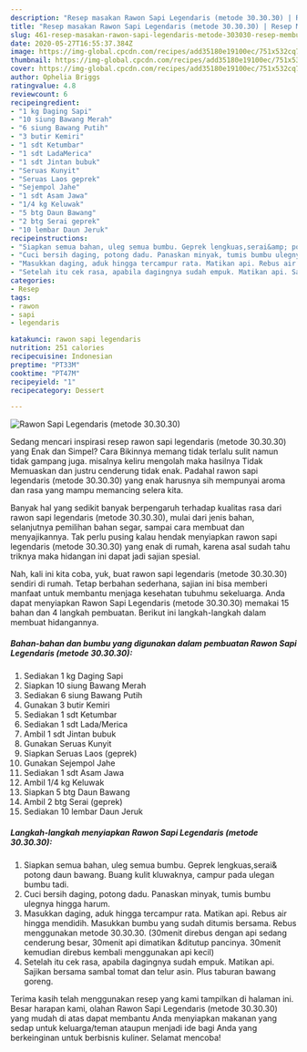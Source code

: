 ```yaml
---
description: "Resep masakan Rawon Sapi Legendaris (metode 30.30.30) | Resep Membuat Rawon Sapi Legendaris (metode 30.30.30) Yang Enak dan Simpel"
title: "Resep masakan Rawon Sapi Legendaris (metode 30.30.30) | Resep Membuat Rawon Sapi Legendaris (metode 30.30.30) Yang Enak dan Simpel"
slug: 461-resep-masakan-rawon-sapi-legendaris-metode-303030-resep-membuat-rawon-sapi-legendaris-metode-303030-yang-enak-dan-simpel
date: 2020-05-27T16:55:37.384Z
image: https://img-global.cpcdn.com/recipes/add35180e19100ec/751x532cq70/rawon-sapi-legendaris-metode-303030-foto-resep-utama.jpg
thumbnail: https://img-global.cpcdn.com/recipes/add35180e19100ec/751x532cq70/rawon-sapi-legendaris-metode-303030-foto-resep-utama.jpg
cover: https://img-global.cpcdn.com/recipes/add35180e19100ec/751x532cq70/rawon-sapi-legendaris-metode-303030-foto-resep-utama.jpg
author: Ophelia Briggs
ratingvalue: 4.8
reviewcount: 6
recipeingredient:
- "1 kg Daging Sapi"
- "10 siung Bawang Merah"
- "6 siung Bawang Putih"
- "3 butir Kemiri"
- "1 sdt Ketumbar"
- "1 sdt LadaMerica"
- "1 sdt Jintan bubuk"
- "Seruas Kunyit"
- "Seruas Laos geprek"
- "Sejempol Jahe"
- "1 sdt Asam Jawa"
- "1/4 kg Keluwak"
- "5 btg Daun Bawang"
- "2 btg Serai geprek"
- "10 lembar Daun Jeruk"
recipeinstructions:
- "Siapkan semua bahan, uleg semua bumbu. Geprek lengkuas,serai&amp; potong daun bawang. Buang kulit kluwaknya, campur pada ulegan bumbu tadi."
- "Cuci bersih daging, potong dadu. Panaskan minyak, tumis bumbu ulegnya hingga harum."
- "Masukkan daging, aduk hingga tercampur rata. Matikan api. Rebus air hingga mendidih. Masukkan bumbu yang sudah ditumis bersama. Rebus menggunakan metode 30.30.30. (30menit direbus dengan api sedang cenderung besar, 30menit api dimatikan &amp;ditutup pancinya. 30menit kemudian direbus kembali menggunakan api kecil)"
- "Setelah itu cek rasa, apabila dagingnya sudah empuk. Matikan api. Sajikan bersama sambal tomat dan telur asin. Plus taburan bawang goreng."
categories:
- Resep
tags:
- rawon
- sapi
- legendaris

katakunci: rawon sapi legendaris 
nutrition: 251 calories
recipecuisine: Indonesian
preptime: "PT33M"
cooktime: "PT47M"
recipeyield: "1"
recipecategory: Dessert

---
```



![Rawon Sapi Legendaris (metode 30.30.30)](https://img-global.cpcdn.com/recipes/add35180e19100ec/751x532cq70/rawon-sapi-legendaris-metode-303030-foto-resep-utama.jpg)

Sedang mencari inspirasi resep rawon sapi legendaris (metode 30.30.30) yang Enak dan Simpel? Cara Bikinnya memang tidak terlalu sulit namun tidak gampang juga. misalnya keliru mengolah maka hasilnya Tidak Memuaskan dan justru cenderung tidak enak. Padahal rawon sapi legendaris (metode 30.30.30) yang enak harusnya sih mempunyai aroma dan rasa yang mampu memancing selera kita.

Banyak hal yang sedikit banyak berpengaruh terhadap kualitas rasa dari rawon sapi legendaris (metode 30.30.30), mulai dari jenis bahan, selanjutnya pemilihan bahan segar, sampai cara membuat dan menyajikannya. Tak perlu pusing kalau hendak menyiapkan rawon sapi legendaris (metode 30.30.30) yang enak di rumah, karena asal sudah tahu triknya maka hidangan ini dapat jadi sajian spesial.




Nah, kali ini kita coba, yuk, buat rawon sapi legendaris (metode 30.30.30) sendiri di rumah. Tetap berbahan sederhana, sajian ini bisa memberi manfaat untuk membantu menjaga kesehatan tubuhmu sekeluarga. Anda dapat menyiapkan Rawon Sapi Legendaris (metode 30.30.30) memakai 15 bahan dan 4 langkah pembuatan. Berikut ini langkah-langkah dalam membuat hidangannya.

<!--inarticleads1-->

##### Bahan-bahan dan bumbu yang digunakan dalam pembuatan Rawon Sapi Legendaris (metode 30.30.30):

1. Sediakan 1 kg Daging Sapi
1. Siapkan 10 siung Bawang Merah
1. Sediakan 6 siung Bawang Putih
1. Gunakan 3 butir Kemiri
1. Sediakan 1 sdt Ketumbar
1. Sediakan 1 sdt Lada/Merica
1. Ambil 1 sdt Jintan bubuk
1. Gunakan Seruas Kunyit
1. Siapkan Seruas Laos (geprek)
1. Gunakan Sejempol Jahe
1. Sediakan 1 sdt Asam Jawa
1. Ambil 1/4 kg Keluwak
1. Siapkan 5 btg Daun Bawang
1. Ambil 2 btg Serai (geprek)
1. Sediakan 10 lembar Daun Jeruk




<!--inarticleads2-->

##### Langkah-langkah menyiapkan Rawon Sapi Legendaris (metode 30.30.30):

1. Siapkan semua bahan, uleg semua bumbu. Geprek lengkuas,serai&amp; potong daun bawang. Buang kulit kluwaknya, campur pada ulegan bumbu tadi.
1. Cuci bersih daging, potong dadu. Panaskan minyak, tumis bumbu ulegnya hingga harum.
1. Masukkan daging, aduk hingga tercampur rata. Matikan api. Rebus air hingga mendidih. Masukkan bumbu yang sudah ditumis bersama. Rebus menggunakan metode 30.30.30. (30menit direbus dengan api sedang cenderung besar, 30menit api dimatikan &amp;ditutup pancinya. 30menit kemudian direbus kembali menggunakan api kecil)
1. Setelah itu cek rasa, apabila dagingnya sudah empuk. Matikan api. Sajikan bersama sambal tomat dan telur asin. Plus taburan bawang goreng.




Terima kasih telah menggunakan resep yang kami tampilkan di halaman ini. Besar harapan kami, olahan Rawon Sapi Legendaris (metode 30.30.30) yang mudah di atas dapat membantu Anda menyiapkan makanan yang sedap untuk keluarga/teman ataupun menjadi ide bagi Anda yang berkeinginan untuk berbisnis kuliner. Selamat mencoba!
